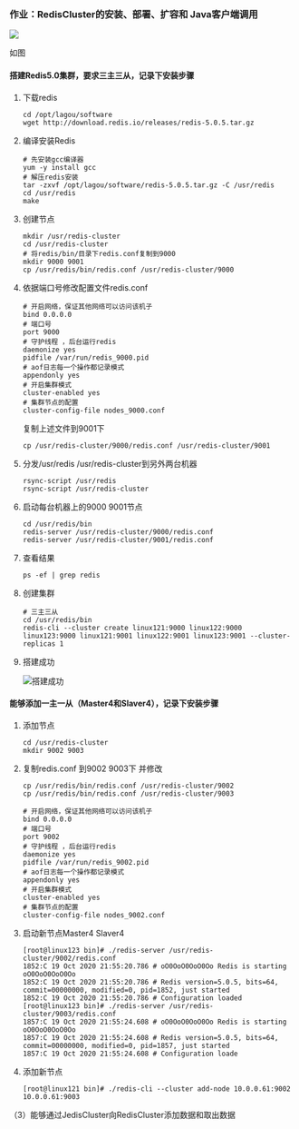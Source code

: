 ### 作业：RedisCluster的安装、部署、扩容和 Java客户端调用

![](https://gitee.com/jiangweiyu/typora-pic/raw/master/20201019203406.jpg)

如图

#### 搭建Redis5.0集群，要求三主三从，记录下安装步骤

1. 下载redis

   ```shell
   cd /opt/lagou/software
   wget http://download.redis.io/releases/redis-5.0.5.tar.gz
   ```

2. 编译安装Redis

   ```shell
   # 先安装gcc编译器
   yum -y install gcc
   # 解压redis安装
   tar -zxvf /opt/lagou/software/redis-5.0.5.tar.gz -C /usr/redis
   cd /usr/redis
   make
   ```

3. 创建节点

   ```shell
   mkdir /usr/redis-cluster
   cd /usr/redis-cluster
   # 将redis/bin/目录下redis.conf复制到9000
   mkdir 9000 9001
   cp /usr/redis/bin/redis.conf /usr/redis-cluster/9000
   ```

4. 依据端口号修改配置文件redis.conf

   ```shell
   # 开启网络，保证其他网络可以访问该机子
   bind 0.0.0.0
   # 端口号
   port 9000
   # 守护线程 ，后台运行redis
   daemonize yes
   pidfile /var/run/redis_9000.pid
   # aof日志每一个操作都记录模式
   appendonly yes
   # 开启集群模式
   cluster-enabled yes
   # 集群节点的配置
   cluster-config-file nodes_9000.conf
   ```

   复制上述文件到9001下

   ```shell
   cp /usr/redis-cluster/9000/redis.conf /usr/redis-cluster/9001
   ```

5. 分发/usr/redis    /usr/redis-cluster到另外两台机器

   ```shell
   rsync-script /usr/redis
   rsync-script /usr/redis-cluster
   ```

6. 启动每台机器上的9000 9001节点

   ```shell
   cd /usr/redis/bin
   redis-server /usr/redis-cluster/9000/redis.conf
   redis-server /usr/redis-cluster/9001/redis.conf
   ```

7. 查看结果

   ```shell
   ps -ef | grep redis
   ```

8. 创建集群

   ```shell
   # 三主三从
   cd /usr/redis/bin
   redis-cli --cluster create linux121:9000 linux122:9000 linux123:9000 linux121:9001 linux122:9001 linux123:9001 --cluster-replicas 1
   ```

9. 搭建成功

   ![搭建成功](https://gitee.com/jiangweiyu/typora-pic/raw/master/20201019223638.jpg)

   

#### 能够添加一主一从（Master4和Slaver4），记录下安装步骤

1. 添加节点

   ```shell
   cd /usr/redis-cluster
   mkdir 9002 9003
   ```

2. 复制redis.conf 到9002 9003下 并修改

   ```shell
   cp /usr/redis/bin/redis.conf /usr/redis-cluster/9002
   cp /usr/redis/bin/redis.conf /usr/redis-cluster/9003
   ```

   ```shell
   # 开启网络，保证其他网络可以访问该机子
   bind 0.0.0.0
   # 端口号
   port 9002
   # 守护线程 ，后台运行redis
   daemonize yes
   pidfile /var/run/redis_9002.pid
   # aof日志每一个操作都记录模式
   appendonly yes
   # 开启集群模式
   cluster-enabled yes
   # 集群节点的配置
   cluster-config-file nodes_9002.conf
   ```

3. 启动新节点Master4 Slaver4

   ```shell
   [root@linux123 bin]# ./redis-server /usr/redis-cluster/9002/redis.conf 
   1852:C 19 Oct 2020 21:55:20.786 # oO0OoO0OoO0Oo Redis is starting oO0OoO0OoO0Oo
   1852:C 19 Oct 2020 21:55:20.786 # Redis version=5.0.5, bits=64, commit=00000000, modified=0, pid=1852, just started
   1852:C 19 Oct 2020 21:55:20.786 # Configuration loaded
   [root@linux123 bin]# ./redis-server /usr/redis-cluster/9003/redis.conf 
   1857:C 19 Oct 2020 21:55:24.608 # oO0OoO0OoO0Oo Redis is starting oO0OoO0OoO0Oo
   1857:C 19 Oct 2020 21:55:24.608 # Redis version=5.0.5, bits=64, commit=00000000, modified=0, pid=1857, just started
   1857:C 19 Oct 2020 21:55:24.608 # Configuration loade
   ```

4. 添加新节点

   ```
   [root@linux121 bin]# ./redis-cli --cluster add-node 10.0.0.61:9002 10.0.0.61:9003
   
   ```

   

（3）能够通过JedisCluster向RedisCluster添加数据和取出数据

